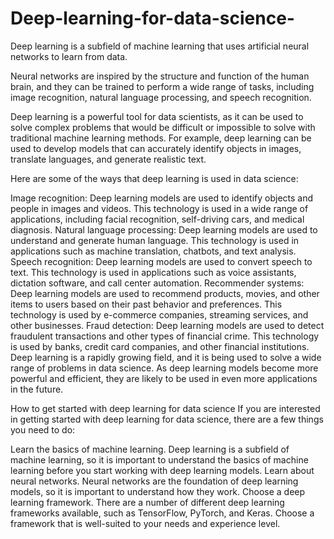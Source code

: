 # Deep-learning-for-data-science-
Deep learning is a subfield of machine learning that uses artificial neural networks to learn from data.

Neural networks are inspired by the structure and function of the human brain, and they can be trained to perform a wide range of tasks, including image recognition, natural language processing, and speech recognition.

Deep learning is a powerful tool for data scientists, as it can be used to solve complex problems that would be difficult or impossible to solve with traditional machine learning methods. For example, deep learning can be used to develop models that can accurately identify objects in images, translate languages, and generate realistic text.

Here are some of the ways that deep learning is used in data science:

Image recognition: Deep learning models are used to identify objects and people in images and videos. This technology is used in a wide range of applications, including facial recognition, self-driving cars, and medical diagnosis.
Natural language processing: Deep learning models are used to understand and generate human language. This technology is used in applications such as machine translation, chatbots, and text analysis.
Speech recognition: Deep learning models are used to convert speech to text. This technology is used in applications such as voice assistants, dictation software, and call center automation.
Recommender systems: Deep learning models are used to recommend products, movies, and other items to users based on their past behavior and preferences. This technology is used by e-commerce companies, streaming services, and other businesses.
Fraud detection: Deep learning models are used to detect fraudulent transactions and other types of financial crime. This technology is used by banks, credit card companies, and other financial institutions.
Deep learning is a rapidly growing field, and it is being used to solve a wide range of problems in data science. As deep learning models become more powerful and efficient, they are likely to be used in even more applications in the future.

How to get started with deep learning for data science
If you are interested in getting started with deep learning for data science, there are a few things you need to do:

Learn the basics of machine learning. Deep learning is a subfield of machine learning, so it is important to understand the basics of machine learning before you start working with deep learning models.
Learn about neural networks. Neural networks are the foundation of deep learning models, so it is important to understand how they work.
Choose a deep learning framework. There are a number of different deep learning frameworks available, such as TensorFlow, PyTorch, and Keras. Choose a framework that is well-suited to your needs and experience level.
